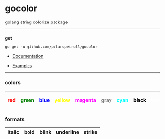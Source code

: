 # gocolor

golang string colorize package

---
####
**get**
```
go get -u github.com/polarspetroll/gocolor
```

- [Documentation](https://github.com/polarspetroll/gocolor/tree/main/documents)

- [Examples](https://github.com/polarspetroll/gocolor/tree/main/examples)
---

### colors
| <p style="color:red;">red</p> | <p style="color:green;">green</p> | <p style="color:blue;">blue</p> | <p style="color:yellow;">yellow</p> | <p style="color:magenta;">magenta</p> | <p style="color:gray;">gray</p> | <p style="color:cyan;">cyan</p> | <p style="color:black;">black</p> | <p style="color:white;">white</p> |
|---| --- | --- | --- | --- | --- | --- | --- | --- |


### formats
|italic| bold | blink  |  underline  | strike |
| --- | --- | --- | --- | --- |
